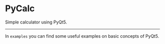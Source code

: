 # PyCalc

Simple calculator using PyQt5.
___

In `examples` you can find some useful examples on basic concepts of PyQt5.
